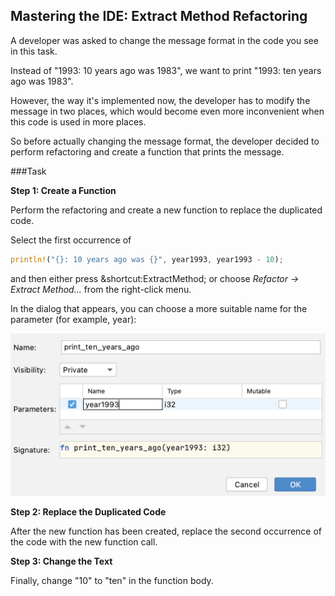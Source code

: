 ## Mastering the IDE: Extract Method Refactoring
 
A developer was asked to change the message format in the code you see in this task.

Instead of "1993: 10 years ago was 1983", we want to print "1993: ten years ago was 1983".

However, the way it's implemented now, the developer has to modify the message in two places, which would 
become even more inconvenient when this code is used in more places.

So before actually changing the message format, the developer decided to perform refactoring and create a function that prints the message.

###Task

**Step 1: Create a Function**

Perform the refactoring and create a new function to replace the duplicated code.

Select the first occurrence of 

```rust
println!("{}: 10 years ago was {}", year1993, year1993 - 10);
```

and then either press &shortcut:ExtractMethod; or choose *Refactor -> Extract Method...* from the right-click menu.

In the dialog that appears, you can choose a more suitable name for the parameter (for example, year):

![Image: refactoring.png](refactoring.png)

**Step 2: Replace the Duplicated Code**

After the new function has been created, replace the second occurrence of the code with the new function call.

**Step 3: Change the Text**

Finally, change "10" to "ten" in the function body.

